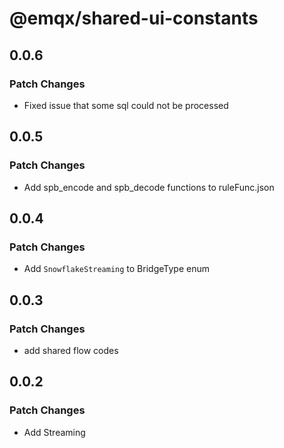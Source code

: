 # @emqx/shared-ui-constants

## 0.0.6

### Patch Changes

- Fixed issue that some sql could not be processed

## 0.0.5

### Patch Changes

- Add spb_encode and spb_decode functions to ruleFunc.json

## 0.0.4

### Patch Changes

- Add `SnowflakeStreaming` to BridgeType enum

## 0.0.3

### Patch Changes

- add shared flow codes

## 0.0.2

### Patch Changes

- Add Streaming

